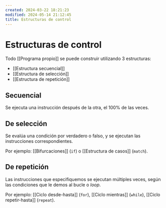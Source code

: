 ```yaml
---
created: 2024-03-22 18:21:23
modified: 2024-05-14 21:12:45
title: Estructuras de control
---
```


# Estructuras de control

Todo [[Programa propio]] se puede construir utilizando 3 estructuras:

- [[Estructura secuencial]]
- [[Estructura de selección]]
- [[Estructura de repetición]]

## Secuencial

Se ejecuta una instrucción después de la otra, el 100% de las veces.

## De selección

Se evalúa una condición por verdadero o falso, y se ejecutan las instrucciones correspondientes.

Por ejemplo: [[Bifurcaciones]] (`if`) o [[Estructura de casos]] (`match`).

## De repetición

Las instrucciones que especifiquemos se ejecutan múltiples veces, según las condiciones que le demos al bucle o *loop*.

Por ejemplo: [[Ciclo desde-hasta]] (`for`), [[Ciclo mientras]] (`while`), [[Ciclo repetir-hasta]] (`repeat`).

